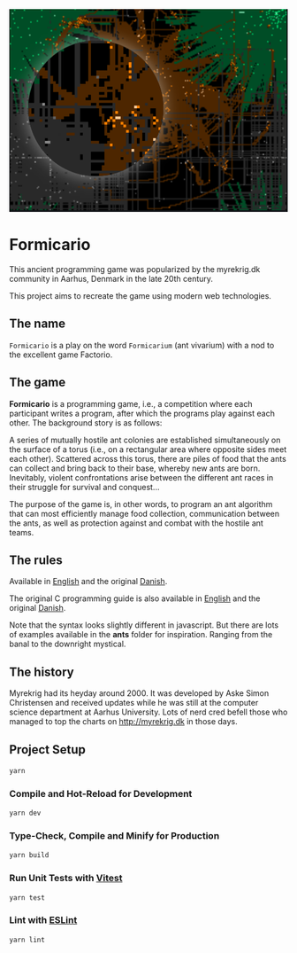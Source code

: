 <img src="/images/ants-magnifier.png" alt="Three old ant factions duking it out" style="" />

# Formicario

This ancient programming game was popularized by the myrekrig.dk community in Aarhus, Denmark in the late 20th century. 

This project aims to recreate the game using modern web technologies. 

## The name

`Formicario` is a play on the word `Formicarium` (ant vivarium) with a nod to the excellent game Factorio.

## The game

**Formicario** is a programming game, i.e., a competition where each participant writes a program, after which the programs play against each other. The background story is as follows:

A series of mutually hostile ant colonies are established simultaneously on the surface of a torus (i.e., on a rectangular area where opposite sides meet each other). Scattered across this torus, there are piles of food that the ants can collect and bring back to their base, whereby new ants are born. Inevitably, violent confrontations arise between the different ant races in their struggle for survival and conquest...

The purpose of the game is, in other words, to program an ant algorithm that can most efficiently manage food collection, communication between the ants, as well as protection against and combat with the hostile ant teams.

## The rules

Available in [English](Gospel/english/Rules.md) and the original [Danish](Gospel/original/Regler.md).

The original C programming guide is also available in [English](Gospel/english/OriginalProgrammingGuide.md) and the original [Danish](Gospel/original/OriginalProgrammingGuide.md).

Note that the syntax looks slightly different in javascript. But there are lots of examples available in the **ants** folder for inspiration. Ranging from the banal to the downright mystical.

## The history

Myrekrig had its heyday around 2000. It was developed by Aske Simon Christensen and received updates while he was still at the computer science department at Aarhus University. Lots of nerd cred befell those who managed to top the charts on http://myrekrig.dk in those days.

## Project Setup

```sh
yarn
```

### Compile and Hot-Reload for Development

```sh
yarn dev
```

### Type-Check, Compile and Minify for Production

```sh
yarn build
```

### Run Unit Tests with [Vitest](https://vitest.dev/)

```sh
yarn test
```

### Lint with [ESLint](https://eslint.org/)

```sh
yarn lint
```
